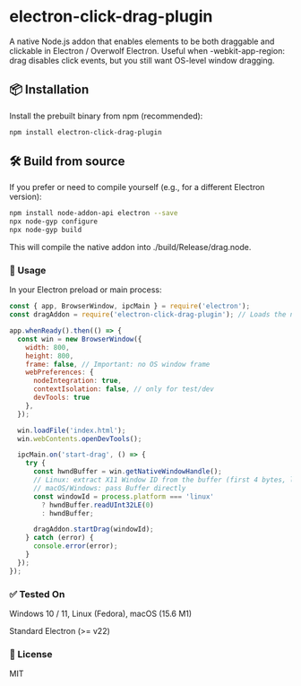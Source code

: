 # electron-click-drag-plugin
A native Node.js addon that enables elements to be both draggable and clickable in Electron / Overwolf Electron.
Useful when -webkit-app-region: drag disables click events, but you still want OS-level window dragging.

## 📦 Installation
Install the prebuilt binary from npm (recommended):

```bash
npm install electron-click-drag-plugin
```
## 🛠 Build from source
If you prefer or need to compile yourself (e.g., for a different Electron version):

```bash
npm install node-addon-api electron --save
npx node-gyp configure
npx node-gyp build
```
This will compile the native addon into ./build/Release/drag.node.

### 🚀 Usage
In your Electron preload or main process:

```js
const { app, BrowserWindow, ipcMain } = require('electron');
const dragAddon = require('electron-click-drag-plugin'); // Loads the native addon

app.whenReady().then(() => {
  const win = new BrowserWindow({
    width: 800,
    height: 800,
    frame: false, // Important: no OS window frame
    webPreferences: {
      nodeIntegration: true,
      contextIsolation: false, // only for test/dev
      devTools: true
    },
  });

  win.loadFile('index.html');
  win.webContents.openDevTools();

  ipcMain.on('start-drag', () => {
    try {
      const hwndBuffer = win.getNativeWindowHandle();
      // Linux: extract X11 Window ID from the buffer (first 4 bytes, little-endian)
      // macOS/Windows: pass Buffer directly
      const windowId = process.platform === 'linux'
        ? hwndBuffer.readUInt32LE(0)
        : hwndBuffer;

      dragAddon.startDrag(windowId);
    } catch (error) {
      console.error(error);
    }
  });
});
```
### ✅ Tested On
Windows 10 / 11, Linux (Fedora), macOS (15.6 M1)

Standard Electron (>= v22)

### 📜 License
MIT
